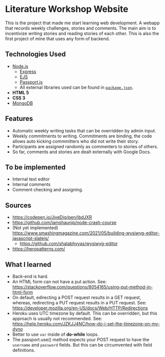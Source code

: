 # Literature Workshop Website

This is the project that made me start learning web development. A webapp that records weekly challenges, stories and comments. The main aim is to incentivize writing stories and reading stories of each other. This is also the first project of mine that uses any form of backend.

## Technologies Used
- [Node.js](https://nodejs.org/en/)
    - [Express](https://expressjs.com/)
    - [EJS](https://ejs.co/)
    - [Passport.js](http://www.passportjs.org/)
    - All external libraries used can be found in [`package.json`](https://github.com/emrergin/atolye/blob/main/package.json).
- **HTML 5**
- **CSS 3**
- [MongoDB](https://www.mongodb.com/)

## Features
- Automatic weekly writing tasks that can be overridden by admin input.
- Weekly commitments to writing. Commitments are binding, the code allows auto kicking commmitters who did not write their story.
- Participants are assigned randomly as commenters to stories of others.
- So far, comments and stories are dealt externally with Google Docs.

## To be implemented
- Internal text editor
- Internal comments
- Comment checking and assigning.

## Sources
- https://codepen.io/JiveDig/pen/jbdJXR
- https://github.com/iamshaunjp/node-crash-course
- (Not yet implemented) https://www.smashingmagazine.com/2021/05/building-wysiwyg-editor-javascript-slatejs/
	- https://github.com/shalabhvyas/wysiwyg-editor
- https://heropatterns.com/

## What I learned
- Back-end is hard.
- An HTML form can not have a put action. See: https://stackoverflow.com/questions/8054165/using-put-method-in-html-form
- On default, edirecting a POST request results in a GET request, whereas, redirecting a PUT request results in a PUT request. See: https://developer.mozilla.org/en-US/docs/Web/HTTP/Redirections
- Heroku uses UTC timezone by default. This can be overridden, but this approach is usually not recommended. See: https://help.heroku.com/JZKJJ4NC/how-do-i-set-the-timezone-on-my-dyno
- Better to use `var` inside of **do-while** loops.
- The passport.use() method expects your POST request to have the `username` and `password` fields. But this can be circumvented with field definitions.

